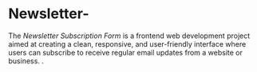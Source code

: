 # Newsletter-
The *Newsletter Subscription Form* is a frontend web development project aimed at creating a clean, responsive, and user-friendly interface where users can subscribe to receive regular email updates from a website or business. .
